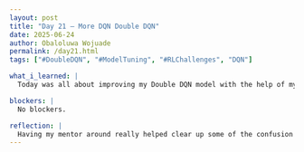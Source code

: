 ```yaml
---
layout: post
title: "Day 21 – More DQN Double DQN"
date: 2025-06-24
author: Obaloluwa Wojuade
permalink: /day21.html
tags: ["#DoubleDQN", "#ModelTuning", "#RLChallenges", "DQN"]

what_i_learned: |
  Today was all about improving my Double DQN model with the help of my faculty mentor. He gave helpful guidance on how to better evaluate the model’s performance, especially in terms of realistic glucose control. We reviewed different glucose range standards like 70–180 mg/dL (general), 70–80 (ADA/Mayo Clinic), and 80–130 before meals, which gave me better context for defining the accuracy and reward functions in the simulation.

blockers: |
  No blockers.

reflection: |
  Having my mentor around really helped clear up some of the confusion I had around optimization. Getting real-world glucose ranges made it easier to think about performance in a clinical context rather than just as numbers in code. There’s still more tuning to do, but now I have a clearer target to aim for and a better idea of how to shape the agent’s rewards to get there.
---
```




